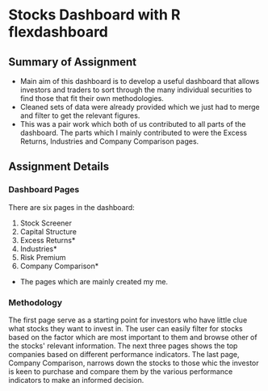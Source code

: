# Stocks Dashboard with R flexdashboard

## Summary of Assignment
- Main aim of this dashboard is to develop a useful dashboard that allows investors and traders to sort through the many individual securities to find those that fit their own methodologies.
- Cleaned sets of data were already provided which we just had to merge and filter to get the relevant figures.
- This was a pair work which both of us contributed to all parts of the dashboard. The parts which I mainly contributed to were the Excess Returns, Industries and Company Comparison pages.

## Assignment Details
### Dashboard Pages
There are six pages in the dashboard:
1. Stock Screener
2. Capital Structure
3. Excess Returns*
4. Industries*
5. Risk Premium
6. Company Comparison*

* The pages which are mainly created my me.

### Methodology
The first page serve as a starting point for investors who have little clue what stocks they want to invest in. The user can easily filter for stocks based on the factor which are most important to them and browse other of the stocks' relevant information.
The next three pages shows the top companies based on different performance indicators.
The last page, Company Comparison, narrows down the stocks to those whic the investor is keen to purchase and compare them by the various performance indicators to make an informed decision.
